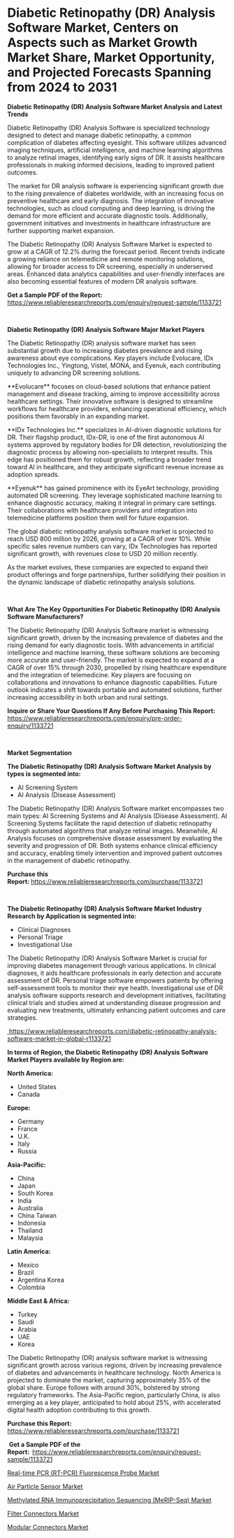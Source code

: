 <p><h1>Diabetic Retinopathy (DR) Analysis Software Market, Centers on Aspects such as Market Growth Market Share, Market Opportunity, and Projected Forecasts Spanning from 2024 to 2031</h1></p><p><strong>Diabetic Retinopathy (DR) Analysis Software Market Analysis and Latest Trends</strong></p>
<p><p>Diabetic Retinopathy (DR) Analysis Software is specialized technology designed to detect and manage diabetic retinopathy, a common complication of diabetes affecting eyesight. This software utilizes advanced imaging techniques, artificial intelligence, and machine learning algorithms to analyze retinal images, identifying early signs of DR. It assists healthcare professionals in making informed decisions, leading to improved patient outcomes.</p><p>The market for DR analysis software is experiencing significant growth due to the rising prevalence of diabetes worldwide, with an increasing focus on preventive healthcare and early diagnosis. The integration of innovative technologies, such as cloud computing and deep learning, is driving the demand for more efficient and accurate diagnostic tools. Additionally, government initiatives and investments in healthcare infrastructure are further supporting market expansion.</p><p>The Diabetic Retinopathy (DR) Analysis Software Market is expected to grow at a CAGR of 12.2% during the forecast period. Recent trends indicate a growing reliance on telemedicine and remote monitoring solutions, allowing for broader access to DR screening, especially in underserved areas. Enhanced data analytics capabilities and user-friendly interfaces are also becoming essential features of modern DR analysis software.</p></p>
<p><strong>Get a Sample PDF of the Report:&nbsp;</strong> <a href="https://www.reliableresearchreports.com/enquiry/request-sample/1133721?utm_campaign=3&utm_medium=2&utm_source=Github&utm_content=ia&utm_term=18122024&utm_id=diabetic-retinopathy-dr-analysis-software">https://www.reliableresearchreports.com/enquiry/request-sample/1133721</a></p>
<p>&nbsp;</p>
<p><strong>Diabetic Retinopathy (DR) Analysis Software Major Market Players</strong></p>
<p><p>The Diabetic Retinopathy (DR) analysis software market has seen substantial growth due to increasing diabetes prevalence and rising awareness about eye complications. Key players include Evolucare, IDx Technologies Inc., Yingtong, Vistel, MONA, and Eyenuk, each contributing uniquely to advancing DR screening solutions.</p><p>**Evolucare** focuses on cloud-based solutions that enhance patient management and disease tracking, aiming to improve accessibility across healthcare settings. Their innovative software is designed to streamline workflows for healthcare providers, enhancing operational efficiency, which positions them favorably in an expanding market.</p><p>**IDx Technologies Inc.** specializes in AI-driven diagnostic solutions for DR. Their flagship product, IDx-DR, is one of the first autonomous AI systems approved by regulatory bodies for DR detection, revolutionizing the diagnostic process by allowing non-specialists to interpret results. This edge has positioned them for robust growth, reflecting a broader trend toward AI in healthcare, and they anticipate significant revenue increase as adoption spreads.</p><p>**Eyenuk** has gained prominence with its EyeArt technology, providing automated DR screening. They leverage sophisticated machine learning to enhance diagnostic accuracy, making it integral in primary care settings. Their collaborations with healthcare providers and integration into telemedicine platforms position them well for future expansion.</p><p>The global diabetic retinopathy analysis software market is projected to reach USD 800 million by 2026, growing at a CAGR of over 10%. While specific sales revenue numbers can vary, IDx Technologies has reported significant growth, with revenues close to USD 20 million recently.</p><p>As the market evolves, these companies are expected to expand their product offerings and forge partnerships, further solidifying their position in the dynamic landscape of diabetic retinopathy analysis solutions.</p></p>
<p>&nbsp;</p>
<p><strong>What Are The Key Opportunities For Diabetic Retinopathy (DR) Analysis Software Manufacturers?</strong></p>
<p><p>The Diabetic Retinopathy (DR) Analysis Software market is witnessing significant growth, driven by the increasing prevalence of diabetes and the rising demand for early diagnostic tools. With advancements in artificial intelligence and machine learning, these software solutions are becoming more accurate and user-friendly. The market is expected to expand at a CAGR of over 15% through 2030, propelled by rising healthcare expenditure and the integration of telemedicine. Key players are focusing on collaborations and innovations to enhance diagnostic capabilities. Future outlook indicates a shift towards portable and automated solutions, further increasing accessibility in both urban and rural settings.</p></p>
<p><strong>Inquire or Share Your Questions If Any Before Purchasing This Report:</strong> <a href="https://www.reliableresearchreports.com/enquiry/pre-order-enquiry/1133721?utm_campaign=3&utm_medium=2&utm_source=Github&utm_content=ia&utm_term=18122024&utm_id=diabetic-retinopathy-dr-analysis-software">https://www.reliableresearchreports.com/enquiry/pre-order-enquiry/1133721</a></p>
<p>&nbsp;</p>
<p><strong>Market Segmentation</strong></p>
<p><strong>The Diabetic Retinopathy (DR) Analysis Software Market Analysis by types is segmented into:</strong></p>
<p><ul><li>AI Screening System</li><li>AI Analysis (Disease Assessment)</li></ul></p>
<p><p>The Diabetic Retinopathy (DR) Analysis Software market encompasses two main types: AI Screening Systems and AI Analysis (Disease Assessment). AI Screening Systems facilitate the rapid detection of diabetic retinopathy through automated algorithms that analyze retinal images. Meanwhile, AI Analysis focuses on comprehensive disease assessment by evaluating the severity and progression of DR. Both systems enhance clinical efficiency and accuracy, enabling timely intervention and improved patient outcomes in the management of diabetic retinopathy.</p></p>
<p><strong>Purchase this Report:&nbsp;</strong><a href="https://www.reliableresearchreports.com/purchase/1133721?utm_campaign=3&utm_medium=2&utm_source=Github&utm_content=ia&utm_term=18122024&utm_id=diabetic-retinopathy-dr-analysis-software">https://www.reliableresearchreports.com/purchase/1133721</a></p>
<p>&nbsp;</p>
<p><strong>The Diabetic Retinopathy (DR) Analysis Software Market Industry Research by Application is segmented into:</strong></p>
<p><ul><li>Clinical Diagnoses</li><li>Personal Triage</li><li>Investigational Use</li></ul></p>
<p><p>The Diabetic Retinopathy (DR) Analysis Software Market is crucial for improving diabetes management through various applications. In clinical diagnoses, it aids healthcare professionals in early detection and accurate assessment of DR. Personal triage software empowers patients by offering self-assessment tools to monitor their eye health. Investigational use of DR analysis software supports research and development initiatives, facilitating clinical trials and studies aimed at understanding disease progression and evaluating new treatments, ultimately enhancing patient outcomes and care strategies.</p></p>
<p><a href="https://www.reliableresearchreports.com/diabetic-retinopathy-analysis-software-market-in-global-r1133721?utm_campaign=3&utm_medium=2&utm_source=Github&utm_content=ia&utm_term=18122024&utm_id=diabetic-retinopathy-dr-analysis-software">&nbsp;https://www.reliableresearchreports.com/diabetic-retinopathy-analysis-software-market-in-global-r1133721</a></p>
<p><strong>In terms of Region, the Diabetic Retinopathy (DR) Analysis Software Market Players available by Region are:</strong></p>
<p>
    <p> <strong> North America: </strong>
        <ul>
            <li>United States</li>
            <li>Canada</li>
        </ul>
        </p> 
    <p> <strong> Europe: </strong>
        <ul>
            <li>Germany</li>
            <li>France</li>
            <li>U.K.</li>
            <li>Italy</li>
            <li>Russia</li>
        </ul>
        </p> 
    <p> <strong> Asia-Pacific: </strong>
        <ul>
            <li>China</li>
            <li>Japan</li>
            <li>South Korea</li>
            <li>India</li>
            <li>Australia</li>
            <li>China Taiwan</li>
            <li>Indonesia</li>
            <li>Thailand</li>
            <li>Malaysia</li>
        </ul>
        </p> 
    <p> <strong> Latin America: </strong>
        <ul>
            <li>Mexico</li>
            <li>Brazil</li>
            <li>Argentina Korea</li>
            <li>Colombia</li>
        </ul>
        </p> 
    <p> <strong> Middle East & Africa: </strong>
        <ul>
            <li>Turkey</li>
            <li>Saudi</li>
            <li>Arabia</li>
            <li>UAE</li>
            <li>Korea</li>
        </ul>
    </p>
    </p>
<p><p>The Diabetic Retinopathy (DR) analysis software market is witnessing significant growth across various regions, driven by increasing prevalence of diabetes and advancements in healthcare technology. North America is projected to dominate the market, capturing approximately 35% of the global share. Europe follows with around 30%, bolstered by strong regulatory frameworks. The Asia-Pacific region, particularly China, is also emerging as a key player, anticipated to hold about 25%, with accelerated digital health adoption contributing to this growth.</p></p>
<p><strong>Purchase this Report: </strong><a href="https://www.reliableresearchreports.com/purchase/1133721?utm_campaign=3&utm_medium=2&utm_source=Github&utm_content=ia&utm_term=18122024&utm_id=diabetic-retinopathy-dr-analysis-software">https://www.reliableresearchreports.com/purchase/1133721</a></p>
<p>&nbsp;<strong>Get a Sample PDF of the Report:&nbsp;&nbsp;</strong><a href="https://www.reliableresearchreports.com/enquiry/request-sample/1133721?utm_campaign=3&utm_medium=2&utm_source=Github&utm_content=ia&utm_term=18122024&utm_id=diabetic-retinopathy-dr-analysis-software">https://www.reliableresearchreports.com/enquiry/request-sample/1133721</a></p>
<p><strong></strong></p>
<p><p><a href="https://github.com/nicoletavirag/Market-Research-Report-List-5/blob/main/real-time-pcr-rt-pcr-fluorescence-probe-market.md?utm_campaign=3&utm_medium=2&utm_source=Github&utm_content=ia&utm_term=18122024&utm_id=diabetic-retinopathy-dr-analysis-software">Real-time PCR (RT-PCR) Fluorescence Probe Market</a></p><p><a href="https://www.linkedin.com/pulse/a-mkt-nova-vc8zf?utm_campaign=3&utm_medium=2&utm_source=Github&utm_content=ia&utm_term=18122024&utm_id=diabetic-retinopathy-dr-analysis-software">Air Particle Sensor Market</a></p><p><a href="https://github.com/sca704osol/Market-Research-Report-List-1/blob/main/methylated-rna-immunoprecipitation-sequencing-merip-seq-market.md?utm_campaign=3&utm_medium=2&utm_source=Github&utm_content=ia&utm_term=18122024&utm_id=diabetic-retinopathy-dr-analysis-software">Methylated RNA Immunoprecipitation Sequencing (MeRIP-Seq) Market</a></p><p><a href="https://www.linkedin.com/pulse/filter-connectors-market-size-growing-cagr-74-from-2024-2031-key-kpucf?utm_campaign=3&utm_medium=2&utm_source=Github&utm_content=ia&utm_term=18122024&utm_id=diabetic-retinopathy-dr-analysis-software">Filter Connectors Market</a></p><p><a href="https://www.linkedin.com/pulse/whats-driving-modular-connectors-market-cagr-75-expected-3qcee?utm_campaign=3&utm_medium=2&utm_source=Github&utm_content=ia&utm_term=18122024&utm_id=diabetic-retinopathy-dr-analysis-software">Modular Connectors Market</a></p></p>